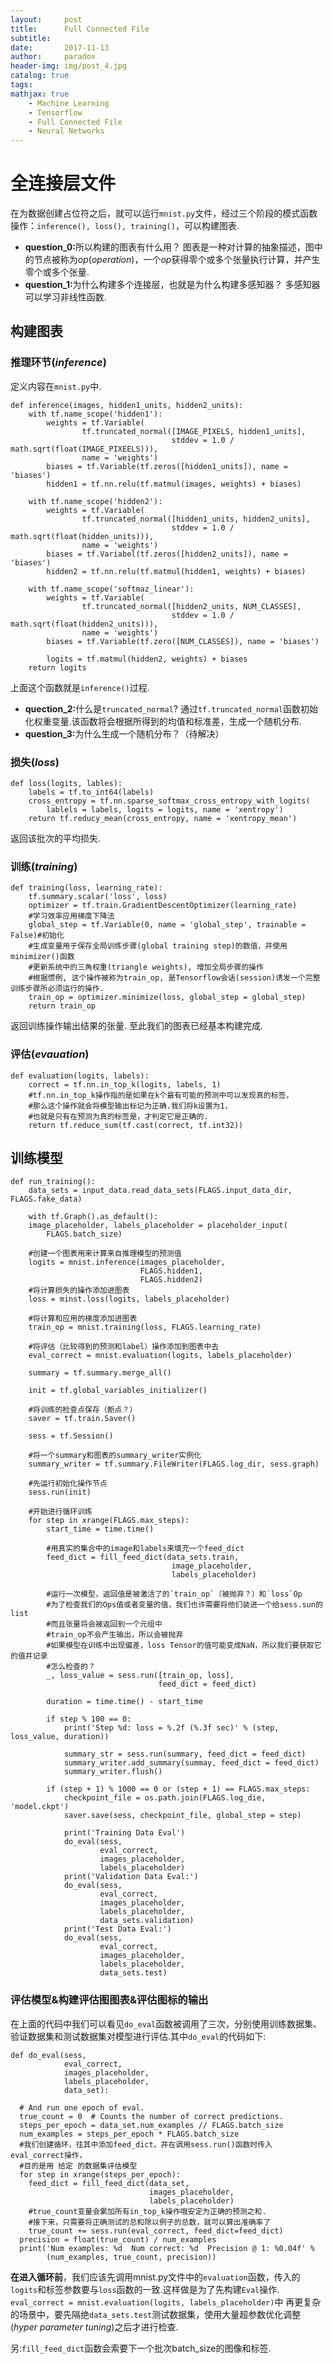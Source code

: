 ```yaml
---
layout:     post
title:      Full Connected File
subtitle:   
date:       2017-11-13
author:     paradox
header-img: img/post_4.jpg
catalog: true
tags:
mathjax: true
    - Machine Learning 
    - Tensorflow
    - Full Connected File
    - Neural Networks
---
```


# 全连接层文件
在为数据创建占位符之后，就可以运行`mnist.py`文件，经过三个阶段的模式函数操作：`inference(), loss(), training()`，可以构建图表.

- <b>question_0:</b>所以构建的图表有什么用？
  图表是一种对计算的抽象描述，图中的节点被称为$op(operation)$，一个$op$获得零个或多个张量执行计算，并产生零个或多个张量.
- <b>question_1:</b>为什么构建多个连接层，也就是为什么构建多感知器？
  多感知器可以学习非线性函数.

## 构建图表
### 推理环节$(inference)$
定义内容在`mnist.py`中.
```py3
def inference(images, hidden1_units, hidden2_units):
    with tf.name_scope('hidden1'):
        weights = tf.Variable(
                tf.truncated_normal([IMAGE_PIXELS, hidden1_units],
                                    stddev = 1.0 / math.sqrt(float(IMAGE_PIXEELS))),
                name = 'weights')
        biases = tf.Variable(tf.zeros([hidden1_units]), name = 'biases')
        hidden1 = tf.nn.relu(tf.matmul(images, weights) + biases)

    with tf.name_scope('hidden2'):
        weights = tf.Variable(
                tf.truncated_normal([hidden1_units, hidden2_units],
                                    stddev = 1.0 / math.sqrt(float(hidden_units))),
                name = 'weights')
        biases = tf.Variabel(tf.zeros([hidden2_units]), name = 'biases')
        hidden2 = tf.nn.relu(tf.matmul(hidden1, weights) + biases)

    with tf.name_scope('softmaz_linear'):
        weights = tf.Variable(
                tf.truncated_normal([hidden2_units, NUM_CLASSES],
                                    stddev = 1.0 / math.sqrt(float(hidden2_units))),
                name = 'weights')
        biases = tf.Variable(tf.zero([NUM_CLASSES]), name = 'biases')

        logits = tf.matmul(hidden2, weights) + biases
    return logits                
```
上面这个函数就是`inference()`过程.

- <b>quection_2:</b>什么是`truncated_normal`?
  通过`tf.truncated_normal`函数初始化权重变量.该函数将会根据所得到的均值和标准差，生成一个随机分布.
- <b>question_3:</b>为什么生成一个随机分布？（待解决）

### 损失$(loss)$
```py3
def loss(logits, lables):
    labels = tf.to_int64(labels)
    cross_entropy = tf.nn.sparse_softmax_cross_entropy_with_logits(
        lablels = labels, logits = logits, name = 'xentropy')
    return tf.reducy_mean(cross_entropy, name = 'xentropy_mean')
```
返回该批次的平均损失.

### 训练$(training)$
```py3
def training(loss, learning_rate):
    tf.summary.scalar('loss', loss)
    optimizer = tf.train.GradientDescentOptimizer(learning_rate)
    #学习效率应用梯度下降法
    global_step = tf.Variable(0, name = 'global_step', trainable = False)#初始化
    #生成变量用于保存全局训练步骤(global training step)的数值，并使用minimizer()函数
    #更新系统中的三角权重(triangle weights), 增加全局步骤的操作 
    #根据惯例, 这个操作被称为train_op, 是Tensorflow会话(session)诱发一个完整训练步骤所必须运行的操作.
    train_op = optimizer.minimize(loss, global_step = global_step)
    return train_op
```
返回训练操作输出结果的张量.
至此我们的图表已经基本构建完成.

### 评估$(evauation)$
```py3
def evaluation(logits, labels):
    correct = tf.nn.in_top_k(logits, labels, 1)
    #tf.nn.in_top_k操作指的是如果在k个最有可能的预测中可以发现真的标签，
    #那么这个操作就会将模型输出标记为正确.我们将k设置为1，
    #也就是只有在预测为真的标签是，才判定它是正确的.
    return tf.reduce_sum(tf.cast(correct, tf.int32))
```

## 训练模型
```py3
def run_training():
    data_sets = input_data.read_data_sets(FLAGS.input_data_dir, FLAGS.fake_data)

    with tf.Graph().as_default():
    image_placeholder, labels_placeholder = placeholder_input(
        FLAGS.batch_size)

    #创建一个图表用来计算来自推理模型的预测值
    logits = mnist.inference(images_placeholder,
                             FLAGS.hidden1,
                             FLAGS.hidden2)
    #将计算损失的操作添加进图表
    loss = minst.loss(logits, labels_placeholder)

    #将计算和应用的梯度添加进图表
    train_op = mnist.training(loss, FLAGS.learning_rate)

    #将评估（比较得到的预测和label）操作添加到图表中去
    eval_correct = mnist.evaluation(logits, labels_placeholder)

    summary = tf.summary.merge_all()

    init = tf.global_variables_initializer()

    #将训练的检查点保存（断点？）
    saver = tf.train.Saver()

    sess = tf.Session()

    #将一个summary和图表的summary_writer实例化
    summary_writer = tf.summary.FileWriter(FLAGS.log_dir, sess.graph)

    #先运行初始化操作节点
    sess.run(init)

    #开始进行循环训练
    for step in xrange(FLAGS.max_steps):
        start_time = time.time()

        #用真实的集合中的image和labels来填充一个feed_dict
        feed_dict = fill_feed_dict(data_sets.train,
                                    image_placeholder,
                                    labels_placeholder)

        #运行一次模型，返回值是被激活了的`train_op`（被抛弃？）和`loss`Op
        #为了检查我们的Ops值或者变量的值，我们也许需要将他们装进一个给sess.sun的list
        #而且张量将会被返回到一个元组中
        #train_op不会产生输出，所以会被抛弃
        #如果模型在训练中出现偏差，loss Tensor的值可能变成NaN，所以我们要获取它的值并记录
        #怎么检查的？
        _, loss_value = sess.run([train_op, loss], 
                                 feed_dict = feed_dict)

        duration = time.time() - start_time

        if step % 100 == 0:
            print('Step %d: loss = %.2f (%.3f sec)' % (step, loss_value, duration))

            summary_str = sess.run(summary, feed_dict = feed_dict)
            summary_writer.add_summary(summay, feed_dict = feed_dict)
            summary_writer.flush()

        if (step + 1) % 1000 == 0 or (step + 1) == FLAGS.max_steps:
            checkpoint_file = os.path.join(FLAGS.log_die, 'model.ckpt')
            saver.save(sess, checkpoint_file, global_step = step)

            print('Training Data Eval')
            do_eval(sess,
                    eval_correct,
                    images_placeholder,
                    labels_placeholder)
            print('Validation Data Eval:')
            do_eval(sess,
                    eval_correct,
                    images_placeholder,
                    labels_placeholder,
                    data_sets.validation)
            print('Test Data Eval:')
            do_eval(sess,
                    eval_correct,
                    images_placeholder,
                    labels_placeholder,
                    data_sets.test)
```

### 评估模型&构建评估图图表&评估图标的输出
在上面的代码中我们可以看见`do_eval`函数被调用了三次，分别使用训练数据集、验证数据集和测试数据集对模型进行评估.其中`do_eval`的代码如下:
```py3
def do_eval(sess,
            eval_correct,
            images_placeholder,
            labels_placeholder,
            data_set):
 
  # And run one epoch of eval.
  true_count = 0  # Counts the number of correct predictions.
  steps_per_epoch = data_set.num_examples // FLAGS.batch_size
  num_examples = steps_per_epoch * FLAGS.batch_size
  #我们创建循环，往其中添加feed_dict，并在调用sess.run()函数时传入eval_correct操作，
  #目的是用 给定 的数据集评估模型
  for step in xrange(steps_per_epoch):
    feed_dict = fill_feed_dict(data_set,
                               images_placeholder,
                               labels_placeholder)
    #true_count变量会累加所有in_top_k操作哦安定为正确的预测之和.
    #接下来，只需要将正确测试的总和除以例子的总数，就可以算出准确率了
    true_count += sess.run(eval_correct, feed_dict=feed_dict)
  precision = float(true_count) / num_examples
  print('Num examples: %d  Num correct: %d  Precision @ 1: %0.04f' %
        (num_examples, true_count, precision))
```
<b>在进入循环前</b>，我们应该先调用mnist.py文件中的`evaluation`函数，传入的`logits`和标签参数要与`loss`函数的一致.这样做是为了先构建`Eval`操作.
`eval_correct = mnist.evaluation(logits, labels_placeholder)`中
再更复杂的场景中，要先隔绝`data_sets.test`测试数据集，使用大量超参数优化调整$(hyper\ parameter\  tuning)$之后才进行检查.

另:`fill_feed_dict`函数会索要下一个批次batch_size的图像和标签.

